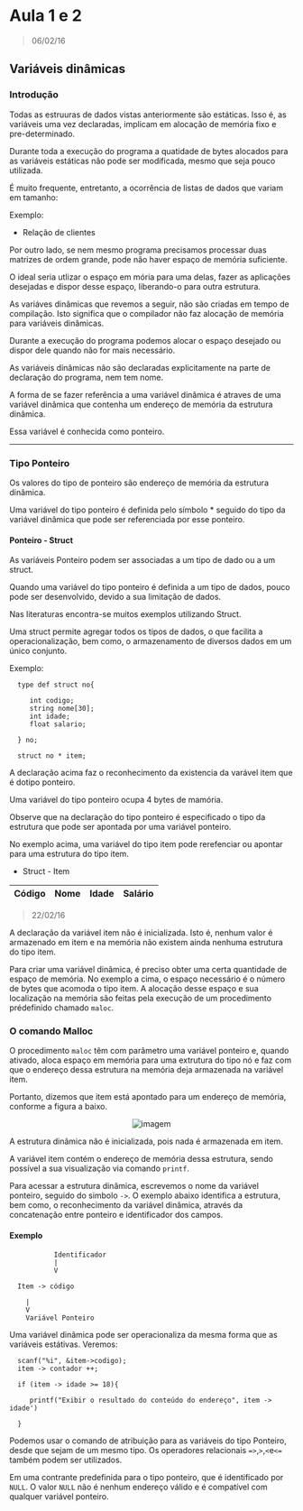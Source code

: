 # Aula 1 e 2

> 06/02/16

## Variáveis dinâmicas

### Introdução

Todas as estruuras de dados vistas anteriormente são estáticas. Isso é, as variáveis uma vez declaradas, implicam em alocação de memória fixo e pre-determinado.

Durante toda a execução do programa a quatidade de bytes alocados para as variáveis estáticas não pode ser modificada, mesmo que seja pouco utilizada.

É muito frequente, entretanto, a ocorrência de listas de dados que variam em tamanho:

Exemplo:
   - Relação de clientes

Por outro lado, se nem mesmo programa precisamos processar duas matrizes de ordem grande, pode não haver espaço de memória suficiente.

O ideal seria utlizar o espaço em mória para uma delas, fazer as aplicações desejadas e dispor desse espaço, liberando-o para outra estrutura.

As variáves dinâmicas que revemos a seguir, não são criadas em tempo de compilação. Isto significa que o compilador não faz alocação de memória para variáveis dinâmicas.

Durante a execução do programa podemos alocar o espaço desejado ou dispor dele quando não for mais necessário.

As variáveis dinâmicas não são declaradas explicitamente na parte de declaração do programa, nem tem nome.

A forma de se fazer referência a uma variável dinâmica é atraves de uma variável dinâmica que contenha um endereço de memória da estrutura dinâmica.

Essa variável é conhecida como ponteiro.

------------------------------

### Tipo Ponteiro

Os valores do tipo de ponteiro são endereço de memória da estrutura dinâmica.

Uma variável do tipo ponteiro é definida pelo símbolo \* seguido do tipo da variável dinâmica que pode ser referenciada por esse ponteiro.

#### Ponteiro - Struct

As variáveis Ponteiro podem ser associadas a um tipo de dado ou a um struct.

Quando uma variável do tipo ponteiro é definida a um tipo de dados, pouco pode ser desenvolvido, devido a sua limitação de dados.

Nas literaturas encontra-se muitos exemplos utilizando Struct.

Uma struct permite agregar todos os tipos de dados, o que facilita a operacionalização, bem como, o armazenamento de diversos dados em um único conjunto.

Exemplo:

      type def struct no{

         int codigo;
         string nome[30];
         int idade;
         float salario;

      } no;

      struct no * item;

A declaração acima faz o reconhecimento da existencia da varável item que é dotipo ponteiro.

Uma variável do tipo ponteiro ocupa 4 bytes de mamória.

Observe que na declaração do tipo ponteiro é especificado o tipo da estrutura que pode ser apontada por uma variável ponteiro.

No exemplo acima, uma variável do tipo item pode rerefenciar ou apontar para uma estrutura do tipo item.

- Struct - Item

| Código | Nome | Idade | Salário |
|--------|------|-------|---------|

> 22/02/16

A declaração da variável item não é inicializada. Isto é, nenhum valor é armazenado em item e na memória não existem ainda nenhuma estrutura do tipo item.

Para criar uma variável dinâmica, é preciso obter uma certa quantidade de espaço de memória. No exemplo a cima, o espaço necessário é o número de bytes que acomoda o tipo item. A alocação desse espaço e sua localização na memória são feitas pela execução de um procedimento prédefinido chamado `maloc`.

### O comando Malloc

O procedimento `maloc` têm com parâmetro uma variável ponteiro e, quando ativado, aloca espaço em memória para uma extrutura do tipo nó e faz com que o endereço dessa estrutura na memória deja armazenada na variável item.

Portanto, dizemos que item está apontado para um endereço de memória, conforme a figura a baixo.

<div style="text-align:center" markdown="1">

![imagem](https://raw.githubusercontent.com/z4r4tu5tr4/aulas/master/ED001A/estrutura.-.aula.2.jpg)

</div>

A estrutura dinâmica não é inicializada, pois nada é armazenada em item.

A variável item contém o endereço de memória dessa estrutura, sendo possível a sua visualização via comando `printf`.

Para acessar a estrutura dinâmica, escrevemos o nome da variável ponteiro, seguido do simbolo `->`. O exemplo abaixo identifica a estrutura, bem como, o reconhecimento da variável dinâmica, através da concatenação entre ponteiro e identificador dos campos.

#### Exemplo

               Identificador
               |
               V

      Item -> código

        |
        V
        Variável Ponteiro


Uma variável dinâmica pode ser operacionaliza da mesma forma que as variáveis estátivas. Veremos:


      scanf("%i", &item->codigo);
      item -> contador ++;

      if (item -> idade >= 18){

         printf("Exibir o resultado do conteúdo do endereço", item -> idade')

      }

Podemos usar o comando de atribuição para as variáveis do tipo Ponteiro, desde que sejam de um mesmo tipo. Os operadores relacionais `=>`,`>`,`<`e`<=` também podem ser utilizados.

Em uma contrante predefinida para o tipo ponteiro, que é identificado por `NULL`. O valor `NULL` não é nenhum endereço válido e é compatível com qualquer variável ponteiro.
